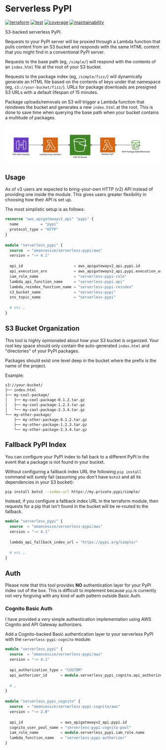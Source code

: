 # Serverless PyPI

[![terraform](https://img.shields.io/github/v/tag/amancevice/terraform-aws-serverless-pypi?color=62f&label=version&logo=terraform&style=flat-square)](https://registry.terraform.io/modules/amancevice/serverless-pypi/aws)
[![test](https://img.shields.io/github/actions/workflow/status/amancevice/terraform-aws-serverless-pypi/test.yml?logo=github&style=flat-square)](https://github.com/amancevice/terraform-aws-serverless-pypi/actions/workflows/test.yml)
[![coverage](https://img.shields.io/codeclimate/coverage/amancevice/terraform-aws-serverless-pypi?logo=code-climate&style=flat-square)](https://codeclimate.com/github/amancevice/terraform-aws-serverless-pypi/test_coverage)
[![maintainability](https://img.shields.io/codeclimate/maintainability/amancevice/terraform-aws-serverless-pypi?logo=code-climate&style=flat-square)](https://codeclimate.com/github/amancevice/terraform-aws-serverless-pypi/maintainability)

S3-backed serverless PyPI.

Requests to your PyPI server will be proxied through a Lambda function that pulls content from an S3 bucket and responds with the same HTML content that you might find in a conventional PyPI server.

Requests to the base path (eg, `/simple/`) will respond with the contents of an `index.html` file at the root of your S3 bucket.

Requests to the package index (eg, `/simple/fizz/`) will dynamically generate an HTML file based on the contents of keys under that namespace (eg, `s3://your-bucket/fizz/`). URLs for package downloads are presigned S3 URLs with a default lifespan of 15 minutes.

Package uploads/removals on S3 will trigger a Lambda function that reindexes the bucket and generates a new `index.html` at the root. This is done to save time when querying the base path when your bucket contains a multitude of packages.

![Serverless PyPI](./docs/serverless-pypi.png)

## Usage

As of v3 users are expected to bring-your-own HTTP (v2) API instead of providing one inside the module. This gives users greater flexibility in choosing how their API is set up.

The most simplistic setup is as follows:

```terraform
resource "aws_apigatewayv2_api" "pypi" {
  name          = "pypi"
  protocol_type = "HTTP"
}

module "serverless_pypi" {
  source  = "amancevice/serverless-pypi/aws"
  version = "~> 4.1"

  api_id                       = aws_apigatewayv2_api.pypi.id
  api_execution_arn            = aws_apigatewayv2_api.pypi.execution_arn
  iam_role_name                = "serverless-pypi-role"
  lambda_api_function_name     = "serverless-pypi-api"
  lambda_reindex_function_name = "serverless-pypi-reindex"
  s3_bucket_name               = "serverless-pypi"
  sns_topic_name               = "serverless-pypi"

  # etc …
}
```

## S3 Bucket Organization

This tool is highly opinionated about how your S3 bucket is organized. Your root key space should only contain the auto-generated `index.html` and "directories" of your PyPI packages.

Packages should exist one level deep in the bucket where the prefix is the name of the project.

Example:

```plain
s3://your-bucket/
├── index.html
├── my-cool-package/
│   ├── my-cool-package-0.1.2.tar.gz
│   ├── my-cool-package-1.2.3.tar.gz
│   └── my-cool-package-2.3.4.tar.gz
└── my-other-package/
    ├── my-other-package-0.1.2.tar.gz
    ├── my-other-package-1.2.3.tar.gz
    └── my-other-package-2.3.4.tar.gz
```

## Fallback PyPI Index

You can configure your PyPI index to fall back to a different PyPI in the event that a package is not found in your bucket.

Without configuring a fallback index URL the following `pip install` command will surely fail (assuming you don't have `boto3` and all its dependencies in your S3 bucket):

```bash
pip install boto3 --index-url https://my.private.pypi/simple/
```

Instead, if you configure a fallback index URL in the terraform module, then requests for a pip that isn't found in the bucket will be re-routed to the fallback.

```terraform
module "serverless_pypi" {
  source  = "amancevice/serverless-pypi/aws"
  version = "~> 4.1"

  lambda_api_fallback_index_url = "https://pypi.org/simple/"

  # etc …
}
```

## Auth

Please note that this tool provides **NO** authentication layer for your PyPI index out of the box. This is difficult to implement because `pip` is currently not very forgiving with any kind of auth pattern outside Basic Auth.

### Cognito Basic Auth

I have provided a _very_ simple authentication implementation using AWS Cognito and API Gateway authorizers.

Add a Cognito-backed Basic authentication layer to your serverless PyPI with the `serverless-pypi-cognito` module:

```terraform
module "serverless_pypi" {
  source  = "amancevice/serverless-pypi/aws"
  version = "~> 4.1"

  api_authorization_type = "CUSTOM"
  api_authorizer_id      = module.serverless_pypi_cognito.api_authorizer.id

  # …
}

module "serverless_pypi_cognito" {
  source  = "amancevice/serverless-pypi-cognito/aws"
  version = "~> 2.0"

  api_id                 = aws_apigatewayv2_api.pypi.id
  cognito_user_pool_name = "serverless-pypi-cognito-pool"
  iam_role_name          = module.serverless_pypi.iam_role.name
  lambda_function_name   = "serverless-pypi-authorizer"
}
```
